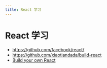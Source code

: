 ```yaml
---
title: React 学习
---
```


# React 学习

- https://github.com/facebook/react/
- https://github.com/xiaotiandada/build-react
- [Build your own React](https://pomb.us/build-your-own-react/)
